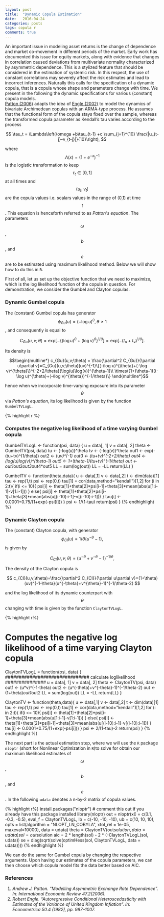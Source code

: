 ```yaml
---
layout: post
title:  "Dynamic Copula Estimation"
date:   2016-04-24
categories: posts
tags: copula r
comments: true
---
```

An important issue in modeling asset returns is the change of dependence and market co-movement in different periods of the market. Early work has documented this issue for equity markets, along with evidence that changes in correlation caused deviations from multivariate normality characterized by asymmetric dependence. This is a stylized feature that should be considered in the estimation of systemic risk. In this respect, the use of constant correlations may severely affect the risk estimates and lead to incorrect inferences. Naturally this calls for the specification of a dynamic copula, that is a copula whose shape and parameters change with time. We present in the following the dynamic specifications for various (constant) copula models.
<br>
[Patton (2006)][Patton] adapts the idea of [Engle (2002)][Engle] to model the dynamics of bivariate Archimedean copulas with an ARMA-type process. He assumes that the functional form of the copula stays fixed over the sample, whereas the transformed copula parameter as Kendall’s tau varies according to the process

$$ \tau_t = \Lambda\left(\omega +b\tau_{t-1} +c \sum_{j=1}^{10} \frac{|u_{t-j}-v_{t-j}|}{10}\right), $$

where $$ \Lambda(x)=(1+e^{-x})^{-1} $$ is the logistic transformation to keep $$ \tau_t \in [0,1] $$ at all times and $$ (u_t,v_t) $$ are the copula values i.e. scalars values in the range of (0,1) at time $$ t $$. This equation is henceforth referred to as *Patton's equation*. The parameters $$ \omega $$, $$ b $$, and $$ c $$ are to be estimated using maximum likelihood method. Below we will show how to do this in `R`.

First of all, let us set up the objective function that we need to maximize, which is the log likelihood function of the copula in question. For demonstration, we consider the Gumbel and Clayton copulas.

### Dynamic Gumbel copula
The (constant) Gumbel copula has generator $$ \phi_{Gu}(u)=(-\log u)^{\theta}, \, \theta \geq 1 $$, and consequently is equal to

$$ C_{Gu}(u,v;\theta) = \mathrm{exp}\left[-\{(\log u)^{\theta}+(\log v)^{\theta}\}^{1/\theta}\right] = \mathrm{exp}\left[-(t_u+t_v)^{1/\theta}\right]. $$

Its density is

$$\begin{multline*}
c_{Gu}(u,v;\theta) = \frac{\partial^2 C_{Gu}}{\partial u\partial v}=C_{Gu}(u,v;\theta)(uv)^{-1}\{(-\log u)^{\theta}+(-\log v)^{\theta}\}^{-2+2/\theta}(\log(u)\log(v))^{\theta-1}\\
\times\{1+(\theta-1)((-\log u)^{\theta}+(-\log v)^{\theta})^{-1/\theta}\}
\end{multline*}$$

hence when we incorporate time-varying exposure into its parameter $$ \theta $$ via *Patton's equation*, its log likelihood is given by the function `GumbelTVLogL`.

{% highlight r %}

### Computes the negative log likelihood of a time varying Gumbel copula

GumbelTVLogL <- function(psi, data) {
  u = data[, 1]
  v = data[, 2]
  theta <- GumbelTV(psi, data)
  tu <- (-log(u))^theta
  tv <- (-log(v))^theta
  out1 <- exp(-(tu+tv)^(1/theta))
  out2 <- (u*v)^(-1)
  out3 <- (tu+tv)^(-2+2/theta)
  out4 <- (log(u)*log(v))^(theta-1)
  out5 <- 1+(theta-1)*(tu+tv)^(-1/theta)
  out <- out1*out2*out3*out4*out5
  LL = sum(log(out))
  LL = -LL
  return(LL)
}

GumbelTV <- function(theta,data){
  u <- data[,1]
  v <- data[,2]
  t <- dim(data)[1]
  tau <- rep(1,t)
  psi <- rep(0,t)
  tau[1]     = cor(data,method="kendall")[1,2]
  for (i in 2:t){
    if(i <= 10){
      psi[i] <- theta[1]+theta[2]*psi[i-1]+theta[3]*mean(abs(u[1:i-1]-v[1:i-1]))
    }
    else{
      psi[i] <- theta[1]+theta[2]*psi[i-1]+theta[3]*mean(abs(u[(i-10):i-1]-v[(i-10):i-1]))
    }
    tau[i] <- 0.0001+0.75/(1+exp(-psi[i]))
  }
  psi <- 1/(1-tau)
  return(psi)
}
{% endhighlight %}

### Dynamic Clayton copula
The (constant) Clayton copula, with generator $$ \phi_{Cl}(u)=1/\theta(u^{-\theta}-1), $$ is given by

$$ C_{Cl}(u,v;\theta) = (u^{-\theta}+v^{-\theta}-1)^{-1/\theta}, $$


The density of the Clayton copula is

$$ c_{Cl}(u,v;\theta)=\frac{\partial^2 C_{Cl}}{\partial u\partial v}=(1+\theta)(uv)^{-1-\theta}(u^{-\theta}+v^{\theta}-1)^{-1/\theta-2} $$

and the log likelihood of its dynamic counterpart with $$ \theta $$ changing with time is given by the function `ClaytonTVLogL`.

{% highlight r%}

# Computes the negative log likelihood of a time varying Clayton copula

ClaytonTVLogL = function(psi, data) {
  ############################### calculate loglikelihood ###############
  u = data[, 1]
  v = data[, 2]
  theta <- ClaytonTV(psi, data)
  out1 <- (u*v)^(-1-theta)
  out2 <- (u^(-theta)+v^(-theta)-1)^(-1/theta-2)
  out <- (1+theta)*out1*out2
  LL = sum(log(out))
  LL = -LL
  return(LL)
}

ClaytonTV <- function(theta,data){
  u <- data[,1]
  v <- data[,2]
  t <- dim(data)[1]
  tau <- rep(1,t)
  psi <- rep(0,t)
  tau[1] <- cor(data,method="kendall")[1,2]
  for (i in 2:t){
    if(i <= 10){
      psi[i] <- theta[1]+theta[2]*psi[i-1]+theta[3]*mean(abs(u[1:i-1]-v[1:i-1]))
    }
    else{
      psi[i] <- theta[1]+theta[2]*psi[i-1]+theta[3]*mean(abs(u[(i-10):i-1]-v[(i-10):i-1]))
    }  
    tau[i] <- 0.0001+0.75/(1+exp(-psi[i]))
  }
  psi <- 2/(1-tau)-2
  return(psi)
}
{% endhighlight %}

The next part is the actual estimation step, where we will use the `R` package `nloptr` (short for Nonlinear Optimization in `R`)to solve for obtain our maximum likelihood estimates of $$ \omega $$, $$ b $$, and $$ c $$. In the following `udata` denotes a n-by-2 matrix of copula values.

{% highlight r%}
install.packages("nloptr") # comment this out if you already have this package installed
library(nloptr)
out = nloptr(x0 = c(0.1, -0.3, -0.5), eval_f = ClaytonTVLogL, lb = c(-10, -10, -10), ub = c(10, 10, 10),
opts = list(algorithm = "NLOPT_LN_COBYLA", xtol_rel = 1e-05, maxeval=10000), data = udata)
theta = ClaytonTV(out$solution, data = udata)
sol = out$solution
aic = 2 * length(sol) - 2 * (-ClaytonTVLogL(sol, udata))
se = diag(sqrt(solve(optimHess(sol, ClaytonTVLogL, data = udata))))
{% endhighlight %}

We can do the same for Gumbel copula by changing the respective arguments. Upon having our estimates of the copula parameters, we can then choose which copula model fits the data better based on AIC.


[Patton]: http://papers.ssrn.com/sol3/papers.cfm?abstract_id=895877
[Engle]: http://econpapers.repec.org/article/ecmemetrp/v_3a50_3ay_3a1982_3ai_3a4_3ap_3a987-1007.htm

### **References**

1. *Andrew J. Patton. “Modelling Asymmetric Exchange Rate Dependence”. In: International Economic Review 47.2(2006).*
2. *Robert Engle. “Autoregressive Conditional Heteroscedasticity with Estimates of the Variance of United Kingdom Inflation”. In: Econometrica 50.4 (1982), pp. 987–1007.*

